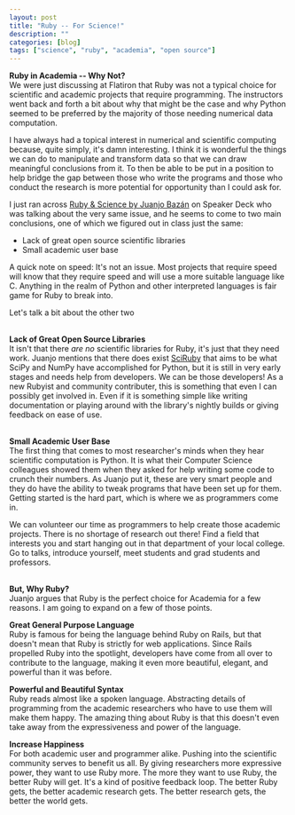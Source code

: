 ```yaml
---
layout: post
title: "Ruby -- For Science!"
description: ""
categories: [blog]
tags: ["science", "ruby", "academia", "open source"]
---
```


**Ruby in Academia -- Why Not?**  
We were just discussing at Flatiron that Ruby was not a typical choice for scientific and academic projects that require programming. The instructors went back and forth a bit about why that might be the case and why Python seemed to be preferred by the majority of those needing numerical data computation.

I have always had a topical interest in numerical and scientific computing because, quite simply, it's damn interesting. I think it is wonderful the things we can do to manipulate and transform data so that we can draw meaningful conclusions from it. To then be able to be put in a position to help bridge the gap between those who write the programs and those who conduct the research is more potential for opportunity than I could ask for.

I just ran across [Ruby & Science by Juanjo Bazán](https://speakerdeck.com/xuanxu/ruby-and-science) on Speaker Deck who was talking about the very same issue, and he seems to come to two main conclusions, one of which we figured out in class just the same:

* Lack of great open source scientific libraries
* Small academic user base

A quick note on speed: It's not an issue. Most projects that require speed will know that they require speed and will use a more suitable language like C. Anything in the realm of Python and other interpreted languages is fair game for Ruby to break into.

Let's talk a bit about the other two
<br/>
<br/>

**Lack of Great Open Source Libraries**  
It isn't that there _are no_ scientific libraries for Ruby, it's just that they need work. Juanjo mentions that there does exist [SciRuby](http://www.sciruby.com) that aims to be what SciPy and NumPy have accomplished for Python, but it is still in very early stages and needs help from developers. We can be those developers! As a new Rubyist and community contributer, this is something that even I can possibly get involved in. Even if it is something simple like writing documentation or playing around with the library's nightly builds or giving feedback on ease of use.
<br/>
<br/>

**Small Academic User Base**  
The first thing that comes to most researcher's minds when they hear scientific computation is Python. It is what their Computer Science colleagues showed them when they asked for help writing some code to crunch their numbers. As Juanjo put it, these are very smart people and they do have the ability to tweak programs that have been set up for them. Getting started is the hard part, which is where we as programmers come in.

We can volunteer our time as programmers to help create those academic projects. There is no shortage of research out there! Find a field that interests you and start hanging out in that department of your local college. Go to talks, introduce yourself, meet students and grad students and professors.
<br/>
<br/>

**But, Why Ruby?**  
Juanjo argues that Ruby is the perfect choice for Academia for a few reasons. I am going to expand on a few of those points.

**Great General Purpose Language**  
Ruby is famous for being the language behind Ruby on Rails, but that doesn't mean that Ruby is strictly for web applications. Since Rails propelled Ruby into the spotlight, developers have come from all over to contribute to the language, making it even more beautiful, elegant, and powerful than it was before.

**Powerful and Beautiful Syntax**  
Ruby reads almost like a spoken language. Abstracting details of programming from the academic researchers who have to use them will make them happy. The amazing thing about Ruby is that this doesn't even take away from the expressiveness and power of the language.

**Increase Happiness**  
For both academic user and programmer alike. Pushing into the scientific community serves to benefit us all. By giving researchers more expressive power, they want to use Ruby more. The more they want to use Ruby, the better Ruby will get. It's a kind of positive feedback loop. The better Ruby gets, the better academic research gets. The better research gets, the better the world gets.

